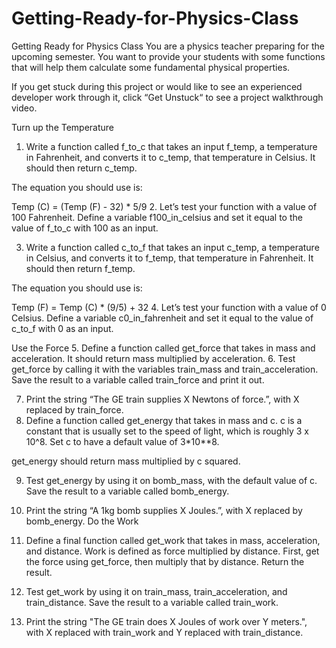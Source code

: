 # Getting-Ready-for-Physics-Class
Getting Ready for Physics Class
You are a physics teacher preparing for the upcoming semester. You want to provide your students with some functions that will help them calculate some fundamental physical properties.

If you get stuck during this project or would like to see an experienced developer work through it, click “Get Unstuck“ to see a project walkthrough video.

Turn up the Temperature
1. Write a function called f_to_c that takes an input f_temp, a temperature in Fahrenheit, and converts it to c_temp, that temperature in Celsius.
It should then return c_temp.

The equation you should use is:

Temp (C) = (Temp (F) - 32) * 5/9
2. Let’s test your function with a value of 100 Fahrenheit.
Define a variable f100_in_celsius and set it equal to the value of f_to_c with 100 as an input.

3. Write a function called c_to_f that takes an input c_temp, a temperature in Celsius, and converts it to f_temp, that temperature in Fahrenheit.
It should then return f_temp.

The equation you should use is:

Temp (F) = Temp (C) * (9/5) + 32
4. Let’s test your function with a value of 0 Celsius.
Define a variable c0_in_fahrenheit and set it equal to the value of c_to_f with 0 as an input.

Use the Force
5. Define a function called get_force that takes in mass and acceleration. It should return mass multiplied by acceleration.
6. Test get_force by calling it with the variables train_mass and train_acceleration.
Save the result to a variable called train_force and print it out.

7. Print the string “The GE train supplies X Newtons of force.”, with X replaced by train_force.
8. Define a function called get_energy that takes in mass and c.
c is a constant that is usually set to the speed of light, which is roughly 3 x 10^8. Set c to have a default value of 3*10**8.

get_energy should return mass multiplied by c squared.

9. Test get_energy by using it on bomb_mass, with the default value of c. Save the result to a variable called bomb_energy.
10. Print the string “A 1kg bomb supplies X Joules.”, with X replaced by bomb_energy.
Do the Work
11. Define a final function called get_work that takes in mass, acceleration, and distance.
Work is defined as force multiplied by distance. First, get the force using get_force, then multiply that by distance. Return the result.

12. Test get_work by using it on train_mass, train_acceleration, and train_distance. Save the result to a variable called train_work.
13. Print the string "The GE train does X Joules of work over Y meters.", with X replaced with train_work and Y replaced with train_distance.
